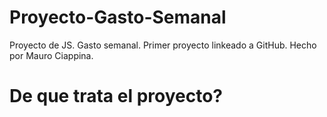 # Proyecto-Gasto-Semanal
Proyecto de JS. Gasto semanal.
Primer proyecto linkeado a GitHub. 
Hecho por Mauro Ciappina.

# De que trata el proyecto?

